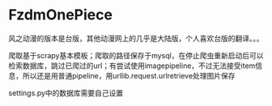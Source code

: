 # FzdmOnePiece
风之动漫的版本是台版，其他动漫网上的几乎是大陆版，个人喜欢台版的翻译。。。

爬取基于scrapy基本模板；爬取的路径保存于mysql，在停止爬虫重新启动后可以检索数据库，跳过已爬过的url；有尝试使用imagepipeline，不过无法接受item信息，所以还是用普通pipeline，用urllib.request.urlretrieve处理图片保存


settings.py中的数据库需要自己设置

